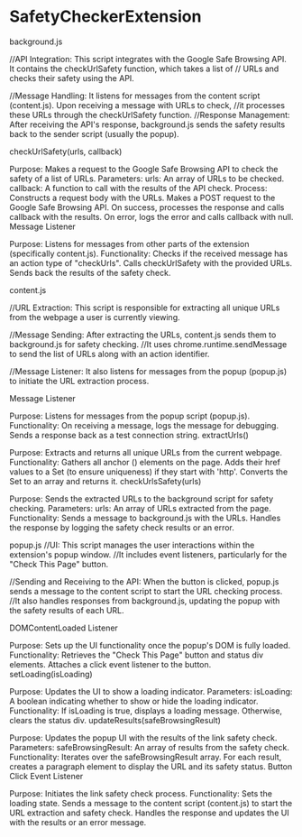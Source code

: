 # SafetyCheckerExtension

background.js

//API Integration: This script integrates with the Google Safe Browsing API. It contains the checkUrlSafety function, which takes a list of
// URLs and checks their safety using the API.

//Message Handling: It listens for messages from the content script (content.js). Upon receiving a message with URLs to check,
//it processes these URLs through the checkUrlSafety function.
//Response Management: After receiving the API's response, background.js sends the safety results back to the sender script (usually the popup).

checkUrlSafety(urls, callback)

Purpose: Makes a request to the Google Safe Browsing API to check the safety of a list of URLs.
Parameters:
urls: An array of URLs to be checked.
callback: A function to call with the results of the API check.
Process:
Constructs a request body with the URLs.
Makes a POST request to the Google Safe Browsing API.
On success, processes the response and calls callback with the results.
On error, logs the error and calls callback with null.
Message Listener

Purpose: Listens for messages from other parts of the extension (specifically content.js).
Functionality:
Checks if the received message has an action type of "checkUrls".
Calls checkUrlSafety with the provided URLs.
Sends back the results of the safety check.

content.js

//URL Extraction: This script is responsible for extracting all unique URLs from the webpage a user is currently viewing.

//Message Sending: After extracting the URLs, content.js sends them to background.js for safety checking. 
//It uses chrome.runtime.sendMessage to send the list of URLs along with an action identifier.

//Message Listener: It also listens for messages from the popup (popup.js) to initiate the URL extraction process.


Message Listener

Purpose: Listens for messages from the popup script (popup.js).
Functionality:
On receiving a message, logs the message for debugging.
Sends a response back as a test connection string.
extractUrls()

Purpose: Extracts and returns all unique URLs from the current webpage.
Functionality:
Gathers all anchor (<a>) elements on the page.
Adds their href values to a Set (to ensure uniqueness) if they start with 'http'.
Converts the Set to an array and returns it.
checkUrlsSafety(urls)

Purpose: Sends the extracted URLs to the background script for safety checking.
Parameters:
urls: An array of URLs extracted from the page.
Functionality:
Sends a message to background.js with the URLs.
Handles the response by logging the safety check results or an error.

popup.js
//UI: This script manages the user interactions within the extension's popup window. 
//It includes event listeners, particularly for the "Check This Page" button.

//Sending and Receiving to the API: When the button is clicked, popup.js sends a message to the content script to start the URL checking process.
//It also handles responses from background.js, updating the popup with the safety results of each URL.


DOMContentLoaded Listener

Purpose: Sets up the UI functionality once the popup's DOM is fully loaded.
Functionality:
Retrieves the "Check This Page" button and status div elements.
Attaches a click event listener to the button.
setLoading(isLoading)

Purpose: Updates the UI to show a loading indicator.
Parameters:
isLoading: A boolean indicating whether to show or hide the loading indicator.
Functionality:
If isLoading is true, displays a loading message.
Otherwise, clears the status div.
updateResults(safeBrowsingResult)

Purpose: Updates the popup UI with the results of the link safety check.
Parameters:
safeBrowsingResult: An array of results from the safety check.
Functionality:
Iterates over the safeBrowsingResult array.
For each result, creates a paragraph element to display the URL and its safety status.
Button Click Event Listener

Purpose: Initiates the link safety check process.
Functionality:
Sets the loading state.
Sends a message to the content script (content.js) to start the URL extraction and safety check.
Handles the response and updates the UI with the results or an error message.
